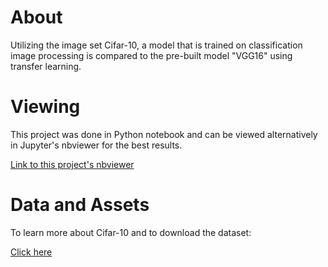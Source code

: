 # About
Utilizing the image set Cifar-10, a model that is trained on classification image processing is compared to the pre-built model "VGG16" using transfer learning. 

# Viewing
This project was done in Python notebook and can be viewed alternatively in Jupyter's nbviewer for the best results.

[Link to this project's nbviewer](https://nbviewer.org/github/KyleNThao/Cifar_Transfer_learning/blob/main/Transfer_learning_project_on_cifar_10.ipynb)

# Data and Assets
To learn more about Cifar-10 and to download the dataset:

[Click here](https://www.cs.toronto.edu/%7Ekriz/cifar.html)

